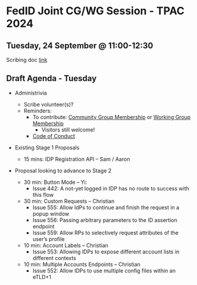 # FedID Joint CG/WG Session - TPAC 2024
## Tuesday, 24 September @ 11:00-12:30
Scribing doc [link](https://docs.google.com/document/d/1_M7PS9ZRhSUGsV9QnzArNc3BA9i8A2nS0PnfcngABas/edit#bookmark=id.v729wj6uovg0)

## Draft Agenda - Tuesday
* Administrivia
   * Scribe volunteer(s)?
   * Reminders: 
     * To contribute: [Community Group Membership](https://www.w3.org/community/fed-id/) or [Working Group Membership](https://www.w3.org/groups/wg/fedid/)
        * Visitors still welcome!
     * [Code of Conduct](https://www.w3.org/policies/code-of-conduct/)

* Existing Stage 1 Proposals
   * 15 mins: IDP Registration API – Sam / Aaron

* Proposal looking to advance to Stage 2
   * 30 min: Button Mode – Yi: 
      * Issue 442: A not-yet logged in IDP has no route to success with this flow 
   * 30 min: Custom Requests – Christian
      * Issue 555: Allow IdPs to continue and finish the request in a popup window
      * Issue 556: Passing arbitrary parameters to the ID assertion endpoint
      * Issue 559: Allow RPs to selectively request attributes of the user’s profile
   * 10 min: Account Labels – Christian
      * Issue 553: Allowing IDPs to expose different account lists in different contexts
   * 10 min: Multiple Accounts Endpoints – Christian
      * Issue 552: Allow IDPs to use multiple config files within an eTLD+1
